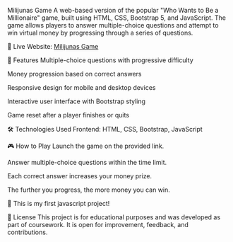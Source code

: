 Milijunas Game
A web-based version of the popular "Who Wants to Be a Millionaire" game, built using HTML, CSS, Bootstrap 5, and JavaScript. The game allows players to answer multiple-choice questions and attempt to win virtual money by progressing through a series of questions.

🔗 Live Website: [Milijunas Game](https://muminovixc.github.io/Milijunas/)

🚀 Features
Multiple-choice questions with progressive difficulty

Money progression based on correct answers

Responsive design for mobile and desktop devices

Interactive user interface with Bootstrap styling

Game reset after a player finishes or quits

🛠️ Technologies Used
Frontend: HTML, CSS, Bootstrap, JavaScript

🎮 How to Play
Launch the game on the provided link.

Answer multiple-choice questions within the time limit.

Each correct answer increases your money prize.

The further you progress, the more money you can win.


🧪 This is my first javascript project!

📄 License
This project is for educational purposes and was developed as part of coursework. It is open for improvement, feedback, and contributions.


